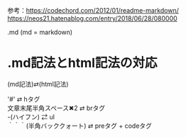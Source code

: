 参考：https://codechord.com/2012/01/readme-markdown/
　　 https://neos21.hatenablog.com/entry/2018/06/28/080000

.md (md = markdown)

# .md記法とhtml記法の対応

(md記法)⇄(html記法)  

'#'                  ⇄ hタグ  
文章末尾半角スペース✖︎2   ⇄ brタグ  
-(ハイフン)            ⇄ ul  
｀｀｀(半角バッククォート) ⇄ preタグ + codeタグ  

